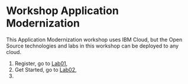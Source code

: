 # Workshop Application Modernization

This Application Modernization workshop uses IBM Cloud, but the Open Source technologies and labs in this workshop can be deployed to any cloud. 

1. Register, go to [Lab01](Lab01/README.md),
2. Get Started, go to [Lab02](Lab02/README.md),
3. 


